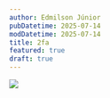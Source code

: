 ```yaml
---
author: Edmilson Júnior
pubDatetime: 2025-07-14
modDatetime: 2025-07-14
title: 2fa
featured: true
draft: true
---
```

![](/assets/mpv-shot0001.webp)